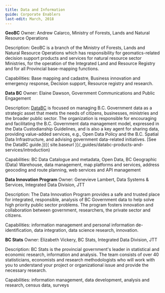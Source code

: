 ```yaml
---
title: Data and Information
guide: Corporate Enablers
last-edit: March, 2018
---
```


**GeoBC** Owner: Andrew Calarco, Ministry of Forests, Lands and Natural Resource Operations 

Description: GeoBC is a branch of the Ministry of Forests, Lands and Natural Resource Operations which has responsibility for geomatics-related decision support products and services for natural resource sector Ministries, for the operation of the Integrated Land and Resource Registry and for all Provincial base-mapping functions. 

Capabilities: Base mapping and cadastre, Business innovation and emergency response, Decision support, Resource registry and research.

**Data BC** Owner: Elaine Dawson, Government Communications and Public Engagement 

Description: [DataBC](https://data.gov.bc.ca/) is focused on managing B.C. Government data as a strategic asset that meets the needs of citizens, businesses, ministries and the broader public sector. The organization is responsible for encouraging and facilitating the B.C. Government data management model, expressed in the Data Custodianship Guidelines, and is also a key agent for sharing data, providing value-added services, e.g., Open Data Policy and the B.C. Spatial Data Infrastructure, and advising government data-related initiatives.  [See the DataBC guide.]({{ site.baseurl }}/_guides/databc-products-and-services/introduction)

Capabilities: BC Data Catalogue and metadata, Open Data, BC Geographic (Data) Warehouse, data management, map platforms and services, address geocoding and route planning, web services and API management

**Data Innovation Program** Owner: Genevieve Lambert, Data Systems & Services, Integrated Data Division, JTT 

Description: The Data Innovation Program provides a safe and trusted place for integrated, responsible, analysis of BC Government data to help solve high priority public sector problems.  The program fosters innovation and collaboration between government, researchers, the private sector and citizens.

Capabilities:  information management and personal information de-identification, data integration, data science research, innovation.

**BC Stats** Owner: Elizabeth Vickery, BC Stats, Integrated Data Division, JTT

Description: BC Stats is the provincial government's leader in statistical and economic research, information and analysis.  The team consists of over 40 statisticians, economists and research methodologists who will work with you to understand your project or organizational issue and provide the necessary research.

Capabilities: information management, data development, analysis and research, census data, surveys


